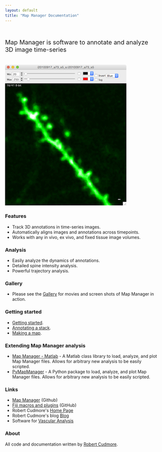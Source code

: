 ```yaml
---
layout: default
title: "Map Manager Documentation"
---
```


<BR>

<p style="font-size:20px">
Map Manager is software to annotate and analyze 3D image time-series
</p>

<BR>

<IMG class="img-float-right" SRC="/images/imagingcore/stack_example_spines.jpg" width="400">

### Features

- Track 3D annotations in time-series images.
- Automatically aligns images and annotations across timepoints.
- Works with any in vivo, ex vivo, and fixed tissue image volumes.

### Analysis
 - Easily analyze the dynamics of annotations.
 - Detailed spine intensity analysis.
 - Powerful trajectory analysis.
  
### Gallery

- Please see the [Gallery][6] for movies and screen shots of Map Manager in action.


### Getting started

- [Getting started][5].
- [Annotating a stack][3].
- [Making a map][4].

### Extending Map Manager analysis
- <A HREF="https://github.com/cudmore/MapManager-Matlab">Map Manager - Matlab</A> - A Matlab class library to load, analyze, and plot Map Manager files. Allows for arbitrary new analysis to be easily scripted.
- <A HREF="https://github.com/cudmore/PyMapManager">PyMapManager</A> - A Python package   to load, analyze, and plot Map Manager files. Allows for arbitrary new analysis to be easily scripted.


### Links

- <A HREF="https://github.com/cudmore/mapmanager">Map Manager</A> (Github)
- <A HREF="https://github.com/cudmore/bob-fiji-plugins">Fiji macros and plugins</A> (GitHub)
- Robert Cudmore's <A HREF="http://robertcudmore.org/">Home Page</A>
- Robert Cudmore's blog <A HREF="http://cudmore.github.io/">Blog</A>
- Software for <A HREF="http://cudmore.github.io/Vascular-Analysis/">Vascular Analysis</A>

### About

All code and documentation written by [Robert Cudmore][2].


[1]: http://wavemetrics.com
[2]: http://robertcudmore.org
[3]: annotating-a-stack
[4]: making-a-map
[5]: getting-started
[6]: gallery
